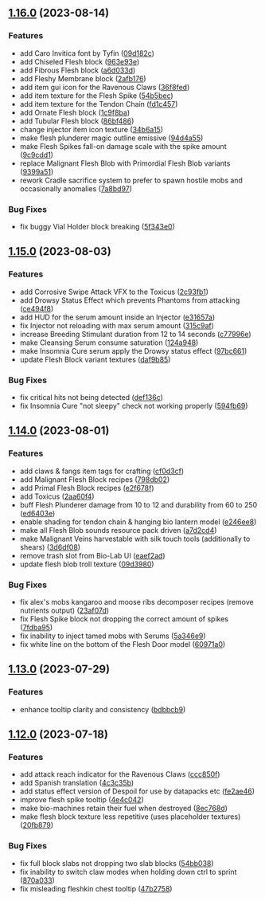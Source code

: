 ## [1.16.0](https://github.com/Elenterius/Biomancy/compare/1.19.2-v2.1.15.0...1.19.2-v2.1.16.0) (2023-08-14)


### Features

* add Caro Invitica font by Tyfin ([09d182c](https://github.com/Elenterius/Biomancy/commit/09d182ca396a8288f21d2a5d2fb6d6737167b015))
* add Chiseled Flesh block ([963e93e](https://github.com/Elenterius/Biomancy/commit/963e93eec9a3685873ddf01047b64619860c6cb7))
* add Fibrous Flesh block ([a6d033d](https://github.com/Elenterius/Biomancy/commit/a6d033d01056e915e1f998df4b60a8d246f061ca))
* add Fleshy Membrane block ([2afb176](https://github.com/Elenterius/Biomancy/commit/2afb176dd58ffd258a26f17d7b35587f76a1dbba))
* add item gui icon for the Ravenous Claws ([36f8fed](https://github.com/Elenterius/Biomancy/commit/36f8fed3b8190f5ab3d1c49daceff5cea30a9168))
* add item texture for the Flesh Spike ([54b5bec](https://github.com/Elenterius/Biomancy/commit/54b5becab54bd1d0763c7133016e99dc15778e01))
* add item texture for the Tendon Chain ([fd1c457](https://github.com/Elenterius/Biomancy/commit/fd1c457a1c26ef2c4d19dddb19f059ba32ea842b))
* add Ornate Flesh block ([1c9f8ba](https://github.com/Elenterius/Biomancy/commit/1c9f8bafb20488babc8702ad1a3c8bbc8a9896e6))
* add Tubular Flesh block ([86bf486](https://github.com/Elenterius/Biomancy/commit/86bf486659357f8d054a8717ca91c5c8a9cb7676))
* change injector item icon texture ([34b6a15](https://github.com/Elenterius/Biomancy/commit/34b6a15ac01b44b366c59a2e78dc2b6452ae6fa5))
* make flesh plunderer magic outline emissive ([94d4a55](https://github.com/Elenterius/Biomancy/commit/94d4a55546cf6aeabf2912cf12656ef44b83fe94))
* make Flesh Spikes fall-on damage scale with the spike amount ([9c9cdd1](https://github.com/Elenterius/Biomancy/commit/9c9cdd1b511dbb5f12edcc5a349bdb67c62ce710))
* replace Malignant Flesh Blob with Primordial Flesh Blob variants ([9399a51](https://github.com/Elenterius/Biomancy/commit/9399a51dc180acb37a1216e071ea84c417857590))
* rework Cradle sacrifice system to prefer to spawn hostile mobs and occasionally anomalies ([7a8bd97](https://github.com/Elenterius/Biomancy/commit/7a8bd974ceb174491f4ca26fce6a1b5da3f77c1b))


### Bug Fixes

* fix buggy Vial Holder block breaking ([5f343e0](https://github.com/Elenterius/Biomancy/commit/5f343e0abeecb5b0ad707976ac5c4ec631d8d185))

## [1.15.0](https://github.com/Elenterius/Biomancy/compare/1.19.2-v2.1.14.0...1.19.2-v2.1.15.0) (2023-08-03)


### Features

* add Corrosive Swipe Attack VFX to the Toxicus ([2c93fb1](https://github.com/Elenterius/Biomancy/commit/2c93fb1cfd564617f60008fea18242a2563f5110))
* add Drowsy Status Effect which prevents Phantoms from attacking ([ce494f8](https://github.com/Elenterius/Biomancy/commit/ce494f86c955da5c2ac160bee0cce08692e12621))
* add HUD for the serum amount inside an Injector ([e31657a](https://github.com/Elenterius/Biomancy/commit/e31657a55653529cb10fd8777a1708f191e638e4))
* fix Injector not reloading with max serum amount ([315c9af](https://github.com/Elenterius/Biomancy/commit/315c9af6fd56c53db291796631692a9ceb64c3d5))
* increase Breeding Stimulant duration from 12 to 14 seconds ([c77996e](https://github.com/Elenterius/Biomancy/commit/c77996ec9b8b789ec95b852666f7e7758136a5df))
* make Cleansing Serum consume saturation ([124a948](https://github.com/Elenterius/Biomancy/commit/124a948ce4c6f52f742b75619430e78493ab4a80))
* make Insomnia Cure serum apply the Drowsy status effect ([97bc661](https://github.com/Elenterius/Biomancy/commit/97bc66132b2386fe5d38eb12bdf1d8b22458ef0f))
* update Flesh Block variant textures ([daf9b85](https://github.com/Elenterius/Biomancy/commit/daf9b85d36ecf4751333f51c224f5d5edb45bad5))


### Bug Fixes

* fix critical hits not being detected ([def136c](https://github.com/Elenterius/Biomancy/commit/def136c66e7738b5e48a85a6ddee24807f3ab74f))
* fix Insomnia Cure "not sleepy" check not working properly ([594fb69](https://github.com/Elenterius/Biomancy/commit/594fb69c5b3d984adf96b38ef1512e4f49ee1daf))

## [1.14.0](https://github.com/Elenterius/Biomancy/compare/1.19.2-v2.1.13.0...1.19.2-v2.1.14.0) (2023-08-01)


### Features

* add claws & fangs item tags for crafting ([cf0d3cf](https://github.com/Elenterius/Biomancy/commit/cf0d3cfd7a54ce5daba7c1b73c88aa1fe23b4c75))
* add Malignant Flesh Block recipes ([798db02](https://github.com/Elenterius/Biomancy/commit/798db02a346f1145983c1f09d654450558f09e6c))
* add Primal Flesh Block recipes ([e2f678f](https://github.com/Elenterius/Biomancy/commit/e2f678fb818914de93a8258ef94c7c591dd75220))
* add Toxicus ([2aa60f4](https://github.com/Elenterius/Biomancy/commit/2aa60f4ed531f74942d077878153984998342eda))
* buff Flesh Plunderer damage from 10 to 12 and durability from 60 to 250 ([ed6403e](https://github.com/Elenterius/Biomancy/commit/ed6403eed15ef4511eb3d460f57425a7aade9cc0))
* enable shading for tendon chain & hanging bio lantern model ([e246ee8](https://github.com/Elenterius/Biomancy/commit/e246ee8ab39d390fdc5182e7562d2a240f231fe3))
* make all Flesh Blob sounds resource pack driven ([a7d2cd4](https://github.com/Elenterius/Biomancy/commit/a7d2cd448b42d1e5296c2190a4bd5f1516c67145))
* make Malignant Veins harvestable with silk touch tools (additionally to shears) ([3d6df08](https://github.com/Elenterius/Biomancy/commit/3d6df08be58580e9435bc5f513c90feb23f076f3))
* remove trash slot from Bio-Lab UI ([eaef2ad](https://github.com/Elenterius/Biomancy/commit/eaef2ad0afc1709844b9fd43d36550de9593fbc1))
* update flesh blob troll texture ([09d3980](https://github.com/Elenterius/Biomancy/commit/09d39800046d9e6ad3a78543cc7b739e2640fcb4))


### Bug Fixes

* fix alex's mobs kangaroo and moose ribs decomposer recipes (remove nutrients output) ([23af07d](https://github.com/Elenterius/Biomancy/commit/23af07dc6a4f19948bcf899adc34118c22c40d1d))
* fix Flesh Spike block not dropping the correct amount of spikes ([7fdba95](https://github.com/Elenterius/Biomancy/commit/7fdba955a2cb6cb64bbd899258a917e3cb0eb15e))
* fix inability to inject tamed mobs with Serums ([5a346e9](https://github.com/Elenterius/Biomancy/commit/5a346e9a5f13d00f055672eaff6c119e471701f6))
* fix white line on the bottom of the Flesh Door model ([60971a0](https://github.com/Elenterius/Biomancy/commit/60971a0479de6ac5afed78cded58efc58b7141d4))

## [1.13.0](https://github.com/Elenterius/Biomancy/compare/1.19.2-v2.1.12.0...1.19.2-v2.1.13.0) (2023-07-29)


### Features

* enhance tooltip clarity and consistency ([bdbbcb9](https://github.com/Elenterius/Biomancy/commit/bdbbcb96bea8c5b7b8bbb1f2c9772be8ab98ab31))

## [1.12.0](https://github.com/Elenterius/Biomancy/compare/1.19.2-v2.1.11.3...1.19.2-v2.1.12.0) (2023-07-18)


### Features

* add attack reach indicator for the Ravenous Claws ([ccc850f](https://github.com/Elenterius/Biomancy/commit/ccc850fce7a7d08aa86a97676eb2068f9167009b))
* add Spanish translation ([4c3c35b](https://github.com/Elenterius/Biomancy/commit/4c3c35ba18f09cf94b8c3a8581927ed809fada13))
* add status effect version of Despoil for use by datapacks etc ([fe2ae46](https://github.com/Elenterius/Biomancy/commit/fe2ae46e524d0b862f5a7ccae769878436589259))
* improve flesh spike tooltip ([4e4c042](https://github.com/Elenterius/Biomancy/commit/4e4c042654d80f0cc11dab20d3f18fbca87b6082))
* make bio-machines retain their fuel when destroyed ([8ec768d](https://github.com/Elenterius/Biomancy/commit/8ec768dcf6a5e92717a9be2ac2d6336b8098bb2c))
* make flesh block texture less repetitive (uses placeholder textures) ([20fb879](https://github.com/Elenterius/Biomancy/commit/20fb87945492eb2cef904b323487dd281bdb7ddc))


### Bug Fixes

* fix full block slabs not dropping two slab blocks ([54bb038](https://github.com/Elenterius/Biomancy/commit/54bb038109267982d1b5594df40cbfe589f3de19))
* fix inability to switch claw modes when holding down ctrl to sprint ([870a033](https://github.com/Elenterius/Biomancy/commit/870a03359169f68ef0d7cd20963b24182918e61f))
* fix misleading fleshkin chest tooltip ([47b2758](https://github.com/Elenterius/Biomancy/commit/47b2758b5eee547d2bbe7d9eec01402f5ce38cf2))

